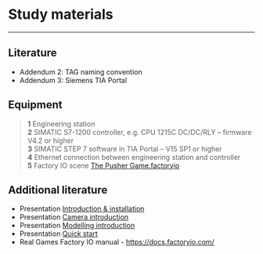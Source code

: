 # Study materials
_____________________________________
## Literature
*  Addendum 2: TAG naming convention
*  Addendum 3: Siemens TIA Portal

## Equipment
>   **1** Engineering station <br>
>   **2** SIMATIC S7-1200 controller, e.g. CPU 1215C DC/DC/RLY – firmware V4.2 or higher <br>
>   **3** SIMATIC STEP 7 software in TIA Portal – V15 SP1 or higher <br>
>   **4** Ethernet connection between engineering station and controller <br>
>   **5** Factory IO scene [The Pusher Game.factoryio](./Ex03/Documents/The_Pusher_Game.factoryio)

## Additional literature
*  Presentation [Introduction & installation](./Ex03/Documents/00-factoryio-introduction-installation.pptx)
*  Presentation [Camera introduction](./Ex03/Documents/01-factoryio-introduction-camera.pptx)
*  Presentation [Modelling introduction](./Ex03/Documents/02-factoryio-introduction-modelling.pptx)
*  Presentation [Quick start](./Ex03/Documents/03-factoryio-quick-start.pptx)
*  Real Games Factory IO manual - https://docs.factoryio.com/
